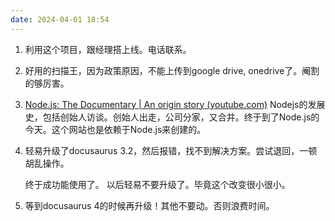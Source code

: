 ```yaml
---
date: 2024-04-01 18:54
---
```


1. 利用这个项目，跟经理搭上线。电话联系。

<!-- truncate -->

2. 好用的扫描王，因为政策原因，不能上传到google drive, onedrive了。阉割的够厉害。

3. [Node.js: The Documentary | An origin story (youtube.com)](https://www.youtube.com/watch?v=LB8KwiiUGy0)
   Nodejs的发展史，包括创始人访谈。创始人出走，公司分家，又合并。终于到了Node.js的今天。这个网站也是依赖于Node.js来创建的。

4. 轻易升级了docusaurus 3.2，然后报错，找不到解决方案。尝试退回，一顿胡乱操作。

   终于成功能使用了。
   以后轻易不要升级了。毕竟这个改变很小很小。

5. 等到docusaurus 4的时候再升级！其他不要动。否则浪费时间。
